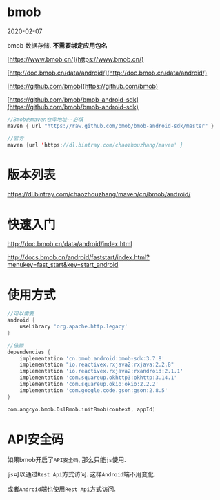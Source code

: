 # bmob
2020-02-07

bmob 数据存储. **不需要绑定应用包名**

[https://www.bmob.cn/](https://www.bmob.cn/)

[http://doc.bmob.cn/data/android/](http://doc.bmob.cn/data/android/)

[https://github.com/bmob](https://github.com/bmob)

[https://github.com/bmob/bmob-android-sdk](https://github.com/bmob/bmob-android-sdk)

```kotlin
//Bmob的maven仓库地址--必填
maven { url "https://raw.github.com/bmob/bmob-android-sdk/master" }

//官方
maven {url 'https://dl.bintray.com/chaozhouzhang/maven' }
```

# 版本列表

https://dl.bintray.com/chaozhouzhang/maven/cn/bmob/android/

# 快速入门

http://doc.bmob.cn/data/android/index.html

http://docs.bmob.cn/android/faststart/index.html?menukey=fast_start&key=start_android

# 使用方式

```groovy
//可以需要
android {
    useLibrary 'org.apache.http.legacy'
}

//依赖
dependencies {
    implementation 'cn.bmob.android:bmob-sdk:3.7.8'
    implementation "io.reactivex.rxjava2:rxjava:2.2.8"
    implementation 'io.reactivex.rxjava2:rxandroid:2.1.1'
    implementation 'com.squareup.okhttp3:okhttp:3.14.1'
    implementation 'com.squareup.okio:okio:2.2.2'
    implementation 'com.google.code.gson:gson:2.8.5'
}
```

```kotlin
com.angcyo.bmob.DslBmob.initBmob(context, appId)
```

# API安全码

如果bmob开启了`API安全码`, 那么只能`js`使用.

`js`可以通过`Rest Api`方式访问. 这样`Android`端不用变化.

或者`Android`端也使用`Rest Api`方式访问.